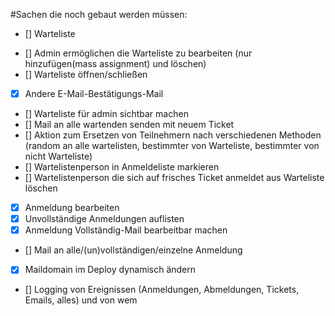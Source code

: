 #Sachen die noch gebaut werden müssen:
  * [] Warteliste
   - [] Admin ermöglichen die Warteliste zu bearbeiten (nur hinzufügen(mass assignment) und löschen)
   - [] Warteliste öffnen/schließen
   - [x] Andere E-Mail-Bestätigungs-Mail
   - [] Warteliste für admin sichtbar machen
   - [] Mail an alle wartenden senden mit neuem Ticket
   - [] Aktion zum Ersetzen von Teilnehmern nach verschiedenen Methoden (random an alle wartelisten, bestimmter von Warteliste, bestimmter von nicht Warteliste)
   - [] Wartelistenperson in Anmeldeliste markieren
   - [] Wartelistenperson die sich auf frisches Ticket anmeldet aus Warteliste löschen
  * [x] Anmeldung bearbeiten
  * [x] Unvollständige Anmeldungen auflisten
  * [x] Anmeldung Vollständig-Mail bearbeitbar machen
  * [] Mail an alle/(un)vollständigen/einzelne Anmeldung
  * [x] Maildomain im Deploy dynamisch ändern
  * [] Logging von Ereignissen (Anmeldungen, Abmeldungen, Tickets, Emails, alles) und von wem

